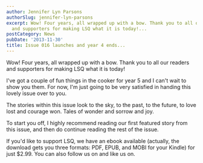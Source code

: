 ```yaml
---
author: Jennifer Lyn Parsons
authorSlug: jennifer-lyn-parsons
excerpt: Wow! Four years, all wrapped up with a bow. Thank you to all our readers
  and supporters for making LSQ what it is today!...
postCategory: News
pubDate: '2013-11-30'
title: Issue 016 launches and year 4 ends...
---
```

Wow! Four years, all wrapped up with a bow. Thank you to all our readers and supporters for making LSQ what it is today!

I've got a couple of fun things in the cooker for year 5 and I can't wait to show you them. For now, I'm just going to be very satisfied in handing this lovely issue over to you.

The stories within this issue look to the sky, to the past, to the future, to love lost and courage won. Tales of wonder and sorrow and joy.

To start you off, I highly recommend reading our first featured story from this issue, and then do continue reading the rest of the issue.

If you'd like to support LSQ, we have an ebook available (actually, the download gets you three formats: PDF, EPUB, and MOBI for your Kindle) for just $2.99. You can also follow us on  and like us on.